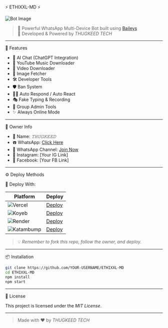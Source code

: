 ⚡ ETHIXXL-MD ⚡

![Bot Image](https://freeimage.host/i/KeQ2raR)

> 🧠 Powerful WhatsApp Multi-Device Bot built using [Baileys](https://github.com/WhiskeySockets/Baileys)  
> 🤖 Developed & Powered by *THUGKEED TECH*

---

🌟 Features
- 🧠 AI Chat (ChatGPT Integration)
- 🎵 YouTube Music Downloader
- 🎥 Video Downloader
- 📸 Image Fetcher
- 🛠 Developer Tools
- 🛡️ Ban System
- 🧑‍💻 Auto Respond / Auto React
- 🎭 Fake Typing & Recording
- 🧾 Group Admin Tools
- ✨ Always Online Mode

---

👑 Owner Info

- 👤 Name: *𝚃𝙷𝚄𝙶𝙺𝙴𝙴𝙳*
- ☎️ WhatsApp: [Click Here](https://wa.me/27630425996)
- 🔗 WhatsApp Channel: [Join Now](https://whatsapp.com/channel/0029VbB7a9v6LwHqDUERf0M)
- 📸 Instagram: [Your IG Link]
- 📘 Facebook: [Your FB Link]

---

⚙️ Deploy Methods

🚀 Deploy With:

| Platform | Deploy |
|----------|--------|
| ![Vercel](https://www.vectorlogo.zone/logos/vercel/vercel-icon.svg) | [Deploy](https://vercel.com/) |
| ![Koyeb](https://www.vectorlogo.zone/logos/koyeb/koyeb-icon.svg) | [Deploy](https://app.koyeb.com) |
| ![Render](https://www.vectorlogo.zone/logos/render/render-icon.svg) | [Deploy](https://render.com) || ![Railway](https://www.vectorlogo.zone/logos/railwayapp/railwayapp-icon.svg) | [Deploy](https://railway.app) |
| ![Katambump](https://avatars.githubusercontent.com/u/122220738?s=200&v=4) | [Deploy](https://katambump.tech) |

> 💡 *Remember to fork this repo, follow the owner, and deploy.*

---

📦 Installation

```bash
git clone https://github.com/YOUR-USERNAME/ETHIXXL-MD
cd ETHIXXL-MD
npm install
npm start
```

---

🧾 License

This project is licensed under the *MIT License*.

---

> Made with ❤️ by *THUGKEED TECH*

